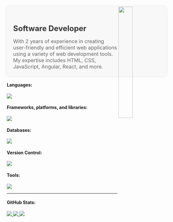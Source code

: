 <div>
<img width="30%" src="https://r7q6w9z6.rocketcdn.me/career/wp-content/uploads/2020/03/hello.gif" align="right" />
</div>

<div style="background-color: #f8f8f8; padding: 20px; border-radius: 5px; box-shadow: 0px 0px 10px rgba(0, 0, 0, 0.1);">
  <h2 style="color: #333; font-size: 24px; font-weight: bold; margin-bottom: 10px;">Software Developer</h2>
  <p style="color: #666; font-size: 16px; margin-bottom: 0;">With 2 years of experience in creating user-friendly and efficient web applications using a variety of web development tools. My expertise includes HTML, CSS, JavaScript, Angular, React, and more.</p>
</div>

#### Languages:

<p align="left">
    <img src="https://skillicons.dev/icons?i=cs,ts,js,py,jquery,html,css,sass&perline=7"/>
</p>


#### Frameworks, platforms, and libraries:

<p align="left">
    <img src="https://skillicons.dev/icons?i=bootstrap,angular,dotnet,nodejs,docker,express,reactivex&perline=7"/>
</p>


#### Databases:

<p align="left">
    <img src="https://skillicons.dev/icons?i=mongodb,mysql,redis,sqlite,firebase&perline=7"/>
</p>


#### Version Control:

<p align="left">
    <img src="https://skillicons.dev/icons?i=git,github&perline=7"/>
</p>

#### Tools:

<p align="left">
    <img src="https://skillicons.dev/icons?i=visualstudio,vscode,powershell,postman&perline=7"/>
</p>

---


#### GitHub Stats:
<p>
  <a href="https://github.com/FahamaKhan1812">
    <img src="http://github-profile-summary-cards.vercel.app/api/cards/profile-details?username=FahamaKhan1812&theme=transparent" />
  </a>
  <a href="https://github.com/FahamaKhan1812">
    <img src="https://github-readme-streak-stats.herokuapp.com/?user=FahamaKhan1812&hide_border=true&card_width=338&theme=transparent" />
  </a>
  <a href="https://github.com/FahamaKhan1812">
    <img src="http://github-profile-summary-cards.vercel.app/api/cards/stats?username=FahamaKhan1812&theme=transparent" />
  </a>
  
<!--    <a href="https://github.com/FahamaKhan1812">
    <img src="https://github-readme-stats-git-masterrstaa-rickstaa.vercel.app/api/top-langs/?      username=FahamaKhan1812&layout=default&card_width=699&hide_border=true&theme=transparent" />
  </a> -->
  
  
<!--    [![Top Langs](https://github-readme-stats-git-masterrstaa-rickstaa.vercel.app/api/top-langs/?username=FahamaKhan1812&hide=html,css,astro,scss&layout=default&card_width=699&hide_border=true&theme=transparent)](https://github.com/FahamaKhan1812) -->

   


</p>
